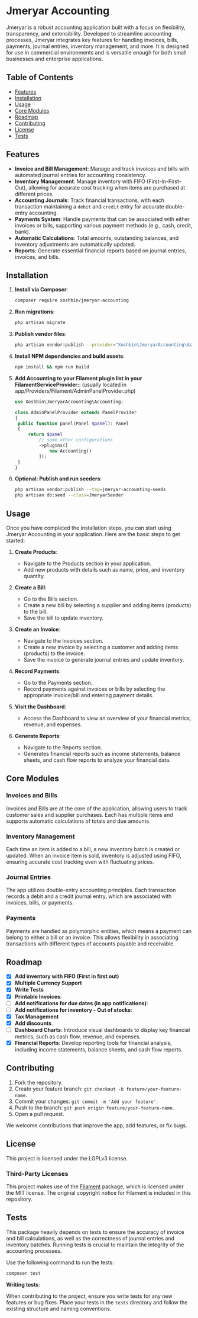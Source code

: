# Jmeryar Accounting

Jmeryar is a robust accounting application built with a focus on flexibility, transparency, and extensibility. Developed to streamline accounting processes, Jmeryar integrates key features for handling invoices, bills, payments, journal entries, inventory management, and more. It is designed for use in commercial environments and is versatile enough for both small businesses and enterprise applications.

## Table of Contents

- [Features](#features)
- [Installation](#installation)
- [Usage](#usage)
- [Core Modules](#core-modules)
- [Roadmap](#Roadmap)
- [Contributing](#contributing)
- [License](#license)
- [Tests](#tests)

## Features

- **Invoice and Bill Management**: Manage and track invoices and bills with automated journal entries for accounting consistency.
- **Inventory Management**: Manage inventory with FIFO (First-In-First-Out), allowing for accurate cost tracking when items are purchased at different prices.
- **Accounting Journals**: Track financial transactions, with each transaction maintaining a `debit` and `credit` entry for accurate double-entry accounting.
- **Payments System**: Handle payments that can be associated with either invoices or bills, supporting various payment methods (e.g., cash, credit, bank).
- **Automatic Calculations**: Total amounts, outstanding balances, and inventory adjustments are automatically updated.
- **Reports**: Generate essential financial reports based on journal entries, invoices, and bills.

## Installation

1. **Install via Composer**:

   ```bash
   composer require xoshbin/jmeryar-accounting
   ```

2. **Run migrations**:

   ```bash
   php artisan migrate
   ```

3. **Publish vendor files**:

   ```bash
   php artisan vendor:publish --provider="Xoshbin\JmeryarAccounting\AccountingServiceProvider"
   ```

4. **Install NPM dependencies and build assets**:

   ```bash
   npm install && npm run build
   ```

5. **Add Accounting to your Filament plugin list in your FilamentServiceProvider:**:
   (usually located in app/Providers/Filament/AdminPanelProvider.php)

   ```php
   use Xoshbin\JmeryarAccounting\Accounting;

   class AdminPanelProvider extends PanelProvider
   {
    public function panel(Panel $panel): Panel
    {
        return $panel
            // some other configurations
            ->plugins([
                new Accounting()
            ]);
    }
   }
   ```

6. **Optional: Publish and run seeders**:

   ```bash
   php artisan vendor:publish --tag=jmeryar-accounting-seeds
   php artisan db:seed --class=JmeryarSeeder
   ```

## Usage

Once you have completed the installation steps, you can start using Jmeryar Accounting in your application. Here are the basic steps to get started:

1. **Create Products**:

   - Navigate to the Products section in your application.
   - Add new products with details such as name, price, and inventory quantity.

2. **Create a Bill**:

   - Go to the Bills section.
   - Create a new bill by selecting a supplier and adding items (products) to the bill.
   - Save the bill to update inventory.

3. **Create an Invoice**:

   - Navigate to the Invoices section.
   - Create a new invoice by selecting a customer and adding items (products) to the invoice.
   - Save the invoice to generate journal entries and update inventory.

4. **Record Payments**:

   - Go to the Payments section.
   - Record payments against invoices or bills by selecting the appropriate invoice/bill and entering payment details.

5. **Visit the Dashboard**:

   - Access the Dashboard to view an overview of your financial metrics, revenue, and expenses.

6. **Generate Reports**:
   - Navigate to the Reports section.
   - Generates financial reports such as income statements, balance sheets, and cash flow reports to analyze your financial data.

## Core Modules

### Invoices and Bills

Invoices and Bills are at the core of the application, allowing users to track customer sales and supplier purchases. Each has multiple items and supports automatic calculations of totals and due amounts.

### Inventory Management

Each time an item is added to a bill, a new inventory batch is created or updated. When an invoice item is sold, inventory is adjusted using FIFO, ensuring accurate cost tracking even with fluctuating prices.

### Journal Entries

The app utilizes double-entry accounting principles. Each transaction records a debit and a credit journal entry, which are associated with invoices, bills, or payments.

### Payments

Payments are handled as polymorphic entities, which means a payment can belong to either a bill or an invoice. This allows flexibility in associating transactions with different types of accounts payable and receivable.

## Roadmap

- [x] **Add inventory with FIFO (First in first out)**
- [x] **Multiple Currency Support**
- [x] **Write Tests**
- [x] **Printable Invoices**:
- [ ] **Add notifications for due dates (in app notifications)**:
- [ ] **Add notifications for inventory - Out of stocks**:
- [x] **Tax Management**
- [x] **Add discounts**.
- [ ] **Dashboard Charts**: Introduce visual dashboards to display key financial metrics, such as cash flow, revenue, and expenses.
- [x] **Financial Reports**: Develop reporting tools for financial analysis, including income statements, balance sheets, and cash flow reports.

## Contributing

1. Fork the repository.
2. Create your feature branch: `git checkout -b feature/your-feature-name`.
3. Commit your changes: `git commit -m 'Add your feature'`.
4. Push to the branch: `git push origin feature/your-feature-name`.
5. Open a pull request.

We welcome contributions that improve the app, add features, or fix bugs.

## License

This project is licensed under the LGPLv3 license.

### Third-Party Licenses

This project makes use of the [Filament](https://github.com/filamentphp/filament) package, which is licensed under the MIT license. The original copyright notice for Filament is included in this repository.

## Tests

This package heavily depends on tests to ensure the accuracy of invoice and bill calculations, as well as the correctness of journal entries and inventory batches. Running tests is crucial to maintain the integrity of the accounting processes.

Use the following command to run the tests:

```bash
composer test
```

**Writing tests**:

When contributing to the project, ensure you write tests for any new features or bug fixes. Place your tests in the `tests` directory and follow the existing structure and naming conventions.
